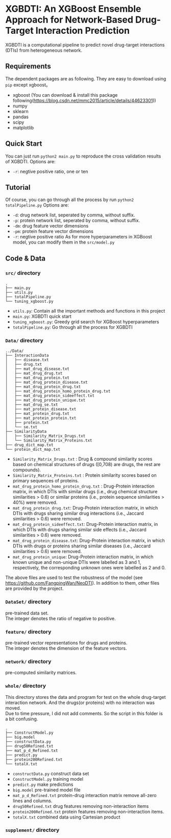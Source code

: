# XGBDTI: An XGBoost Ensemble Approach for Network-Based Drug-Target Interaction Prediction
XGBDTI is a computational pipeline to predict novel drug-target interactions (DTIs) from heterogeneous network.

## Requirements
The dependent packages are as following. They are easy to download using `pip` except xgboost。
* xgboost (You can download & install this package following(https://blog.csdn.net/mmc2015/article/details/44623301))
* numpy 
* sklearn 
* pandas
* scipy
* matplotlib

## Quick Start
You can just run <code>python2 main.py</code> to reproduce the cross validation results of XGBDTI. Options are:
- `-r`: negtive positive ratio, one or ten

## Tutorial
Of course, you can go through all the process by run <code>python2 totalPipeline.py</code> Options are:
- `-d`: drug network list, seperated by comma, without suffix.
- `-p`: protein network list, seperated by comma, without suffix.
- `-dm`: drug feature vector dimensions
- `-pm`: protein feature vector dimensions
- `-r`: negtive positive ratio
As for more hyperparameters in XGBoost model, you can modify them in the `src/model.py`

## Code & Data
### `src/` directory
```
.
├── main.py
├── utils.py
├── totalPipeline.py
└── tuning_xgboost.py
```
- `utils.py`: Contain all the important methods and functions in this project
- `main.py`: XGBDTI quick start
- `tuning_xgboost.py`: Greedy grid search for XGBoost hyperparameters
- `totalPipeline.py`: Go through all the process for XGBDTI

### `Data/` directory
```
../Data/
├── InteractionData
│   ├── disease.txt
│   ├── drug.txt
│   ├── mat_drug_disease.txt
│   ├── mat_drug_drug.txt
│   ├── mat_drug_protein.txt
│   ├── mat_drug_protein_disease.txt
│   ├── mat_drug_protein_drug.txt
│   ├── mat_drug_protein_homo_protein_drug.txt
│   ├── mat_drug_protein_sideeffect.txt
│   ├── mat_drug_protein_unique.txt
│   ├── mat_drug_se.txt
│   ├── mat_protein_disease.txt
│   ├── mat_protein_drug.txt
│   ├── mat_protein_protein.txt
│   ├── protein.txt
│   └── se.txt
├── SimilarityData
│   ├── Similarity_Matrix_Drugs.txt
│   └── Similarity_Matrix_Proteins.txt
├── drug_dict_map.txt
└── protein_dict_map.txt
```
- `Similarity_Matrix_Drugs.txt` : Drug & compound similarity scores based on chemical structures of drugs (\[0,708) are drugs, the rest are compounds).
- `Similarity_Matrix_Proteins.txt` : Protein similarity scores based on primary sequences of proteins.
- `mat_drug_protein_homo_protein_drug.txt` : Drug-Protein interaction matrix, in which DTIs with similar drugs (i.e., drug chemical structure similarities > 0.6) or similar proteins (i.e., protein sequence similarities > 40%) were removed.
- `mat_drug_protein_drug.txt`: Drug-Protein interaction matrix, in which DTIs with drugs sharing similar drug interactions (i.e., Jaccard similarities > 0.6) were removed.
- `mat_drug_protein_sideeffect.txt`: Drug-Protein interaction matrix, in which DTIs with drugs sharing similar side effects (i.e., Jaccard similarities > 0.6) were removed.
- `mat_drug_protein_disease.txt`: Drug-Protein interaction matrix, in which DTIs with drugs or proteins sharing similar diseases (i.e., Jaccard similarities > 0.6) were removed.
- `mat_drug_protein_unique`: Drug-Protein interaction matrix, in which known unique and non-unique DTIs were labelled as 3 and 1, respectively, the corresponding unknown ones were labelled as 2 and 0.  


The above files are used to test the robustness of the model (see https://github.com/FangpingWan/NeoDTI). In addition to them, other files are provided by the project.

### `DataSet/` directory
pre-trained data set.   
The integer denotes the ratio of negative to positive.
### `feature/` directory
pre-trained vector representations for drugs and proteins.  
The integer denotes the dimension of the feature vectors.
### `network/` directory
pre-computed similarity matrices.
### `whole/` directory
This directory stores the data and program for test on the whole drug-target interaction network. And the drugs(or proteins) with no interaction was moved.  
Due to time pressure, I did not add comments. So the script in this folder is a bit confusing.  
```
.
├── ConstructModel.py
├── big.model
├── constructData.py
├── drug50Refined.txt
├── mat_p_d_Refined.txt
├── predict.py
├── protein200Refined.txt
└── totalX.txt
```
- `constructData.py` construct data set
- `ConstructModel.py` training model
- `predict.py` make predictions
- `big.model` pre-trained model file
- `mat_p_d_Refined.txt` protein-drug interaction matrix remove all-zero lines and columns.
- `drug50Refined.txt` drug features removing non-interaction items
- `protein200Refined.txt` protein features removing non-interaction items.
- `totalX.txt`  combined data using Cartesian product
### `supplement/` directory

